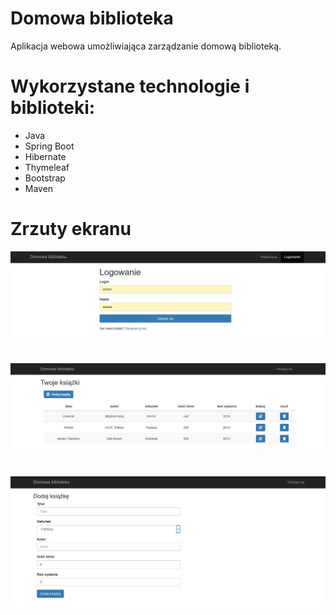 # Domowa biblioteka

Aplikacja webowa umożliwiająca zarządzanie domową biblioteką.

# Wykorzystane technologie i biblioteki:

- Java
- Spring Boot
- Hibernate
- Thymeleaf
- Bootstrap
- Maven

# Zrzuty ekranu

![Alt text](/screenshots/3.JPG?raw=true "Optional Title")
# 
![Alt text](/screenshots/1.JPG?raw=true "Optional Title")
# 
![Alt text](/screenshots/2.JPG?raw=true "Optional Title")
